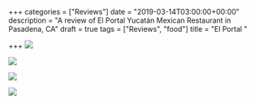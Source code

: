 +++
categories = ["Reviews"]
date = "2019-03-14T03:00:00+00:00"
description = "A review of El Portal Yucatán Mexican Restaurant in Pasadena, CA"
draft = true
tags = ["Reviews", "food"]
title = "El Portal "

+++
![](https://res.cloudinary.com/tobyblog/image/upload/v1552540743/img/CF18507F-6751-482F-8AB7-B60B6DDC5052.jpg)

![](https://res.cloudinary.com/tobyblog/image/upload/v1552540769/img/F95109E9-F0F6-4553-8274-2FEF210C154D.jpg)

![](https://res.cloudinary.com/tobyblog/image/upload/v1552540789/img/C76F5A5C-E6AE-4919-BF4F-4FE34D75C2EF.jpg)

![](https://res.cloudinary.com/tobyblog/image/upload/v1552540811/img/1D0F1B0F-394B-4C37-AD4D-15BE49CAF9A8.jpg)